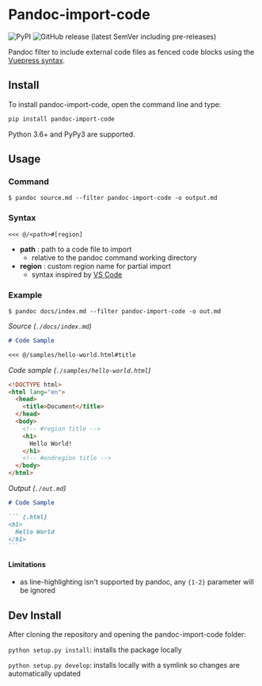 <!-- spellcheck-language "en_GB" -->
<!-- markdownlint-disable commands-show-output -->

# Pandoc-import-code

![PyPI](https://img.shields.io/pypi/v/pandoc-import-code)
![GitHub release (latest SemVer including pre-releases)](https://img.shields.io/github/v/release/nlm-pro/pandoc-import-code?include_prereleases)

Pandoc filter to include external code files as fenced code blocks using the
[Vuepress syntax](https://vuepress.vuejs.org/guide/markdown.html#import-code-snippets).

## Install

To install pandoc-import-code, open the command line and type:

```bash
pip install pandoc-import-code
```

Python 3.6+ and PyPy3 are supported.

## Usage

### Command

```shell-session
$ pandoc source.md --filter pandoc-import-code -o output.md
```

### Syntax

```raw
<<< @/<path>#[region]
```

- **path** : path to a code file to import
  - relative to the pandoc command working directory
- **region** : custom region name for partial import
  - syntax inspired by
    [VS Code](https://code.visualstudio.com/docs/editor/codebasics#_folding)

### Example

```shell-session
$ pandoc docs/index.md --filter pandoc-import-code -o out.md
```

_Source (`./docs/index.md`)_

<!-- prettier-ignore -->
```md
# Code Sample

<<< @/samples/hello-world.html#title

```

_Code sample (`./samples/hello-world.html`)_

<!-- prettier-ignore -->
```html
<!DOCTYPE html>
<html lang="en">
  <head>
    <title>Document</title>
  </head>
  <body>
    <!-- #region title -->
    <h1>
      Hello World!
    </h1>
    <!-- #endregion title -->
  </body>
</html>
```

_Output (`./out.md`)_

<!-- prettier-ignore -->
````md
# Code Sample

``` {.html}
<h1>
  Hello World
</h1>
```

````

#### Limitations

- as line-highlighting isn't supported by pandoc, any `{1-2}` parameter will be
  ignored

## Dev Install

After cloning the repository and opening the pandoc-import-code folder:

`python setup.py install`: installs the package locally

`python setup.py develop`: installs locally with a symlink so changes are
automatically updated
